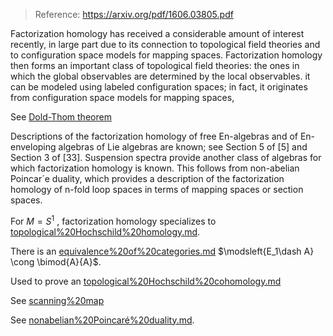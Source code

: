 > Reference: https://arxiv.org/pdf/1606.03805.pdf

Factorization homology has received a considerable amount of interest recently, in large part due to its connection to topological field theories and to configuration space models for mapping spaces.
Factorization homology then forms an important class of topological field theories: the ones in which the global observables are determined by the local observables.
it can be modeled using labeled configuration spaces; in fact, it originates from configuration space models for mapping spaces,

See [Dold-Thom theorem](Dold-Thom%20theorem)

Descriptions of the factorization homology of free En-algebras and of En-enveloping algebras of Lie algebras are known; see Section 5 of \[5\] and Section 3 of \[33\]. Suspension spectra provide another class of algebras for which factorization homology is known. This follows from non-abelian Poincar´e duality, which provides a description of the factorization homology of n-fold loop spaces in terms of mapping spaces or section spaces.

 For $M = S^1$ , factorization homology specializes to [topological%20Hochschild%20homology.md](topological%20Hochschild%20homology.md).
 


 
 There is an [equivalence%20of%20categories.md](equivalence%20of%20categories.md) $\modsleft{E_1\dash A} \cong \bimod{A}{A}$.
 
 Used to prove an [topological%20Hochschild%20cohomology.md](topological%20Hochschild%20cohomology.md)
 
 See [scanning%20map](scanning%20map)
 
 See [nonabelian%20Poincaré%20duality.md](nonabelian%20Poincare%20duality.md).